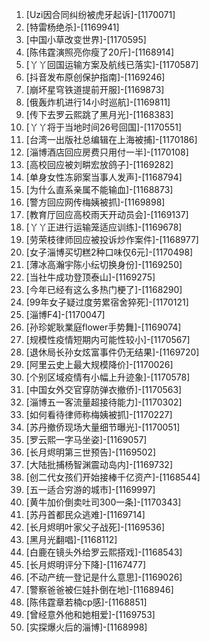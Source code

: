 
1. [Uzi因合同纠纷被虎牙起诉]-[1170071]
1. [特雷杨绝杀]-[1169941]
1. [中国小草改变世界]-[1170595]
1. [陈伟霆演照亮你瘦了20斤]-[1168914]
1. [丫丫回国运输方案及航线已落实]-[1170587]
1. [抖音发布原创保护指南]-[1169246]
1. [崩坏星穹铁道提前开服]-[1169873]
1. [俄轰炸机进行14小时巡航]-[1169811]
1. [传下去罗云熙跳了黑月光]-[1168383]
1. [丫丫将于当地时间26号回国]-[1170551]
1. [台湾一出版社总编辑在上海被捕]-[1170186]
1. [淄博酒店回应房费只用付一半]-[1170108]
1. [高校回应被刘畊宏放鸽子]-[1169282]
1. [单身女性冻卵案当事人发声]-[1168794]
1. [为什么直系亲属不能输血]-[1168873]
1. [警方回应网传梅姨被抓]-[1169898]
1. [教育厅回应高校雨天开动员会]-[1169137]
1. [丫丫正进行运输笼适应训练]-[1169678]
1. [劳荣枝律师回应被投诉炒作案件]-[1168977]
1. [女子淄博买切糕2种口味仅6元]-[1170498]
1. [薄冰高瀚宇陈小纭切换身份]-[1169250]
1. [当社牛成功登顶泰山]-[1169275]
1. [今年已经有这么多热门梗了]-[1168290]
1. [99年女子疑过度劳累宿舍猝死]-[1170121]
1. [淄博F4]-[1170047]
1. [孙珍妮耿業庭flower手势舞]-[1169074]
1. [规模性疫情短期内可能性较小]-[1170567]
1. [退休局长孙女炫富事件仍无结果]-[1169720]
1. [阿里云史上最大规模降价]-[1170026]
1. [个别区域疫情有小幅上升迹象]-[1170578]
1. [中国女外交官穿防弹衣撤侨]-[1170563]
1. [淄博五一客流量超接待能力]-[1170302]
1. [如何看待律师称梅姨被抓]-[1170227]
1. [苏丹撤侨现场大量细节曝光]-[1170051]
1. [罗云熙一字马坐姿]-[1169057]
1. [长月烬明第三世预告]-[1169502]
1. [大陆批捕杨智渊震动岛内]-[1169732]
1. [创二代女孩们开始接棒千亿资产]-[1168544]
1. [五一适合穷游的城市]-[1169997]
1. [黄牛加价倒卖吐司300一条]-[1170343]
1. [苏丹首都民众逃难]-[1169714]
1. [长月烬明叶家父子战死]-[1169536]
1. [黑月光翻唱]-[1168112]
1. [白鹿在镜头外给罗云熙搭戏]-[1168543]
1. [长月烬明评分下降]-[1167477]
1. [不动产统一登记是什么意思]-[1169026]
1. [警察爸爸被仨娃扑倒在地]-[1168946]
1. [陈伟霆章若楠cp感]-[1168851]
1. [曾经意外他和她相爱]-[1169753]
1. [实探爆火后的淄博]-[1168998]